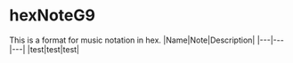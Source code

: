 # hexNoteG9
This is a format for music notation in hex.
|Name|Note|Description|
|---|---|---|
|test|test|test|
